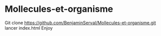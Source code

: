# Mollecules-et-organisme


Git clone https://github.com/BenjaminServal/Mollecules-et-organisme.git
lancer index.html
Enjoy
